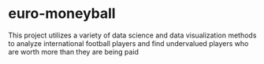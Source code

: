 # euro-moneyball

This project utilizes a variety of data science and data visualization methods to analyze international football players and find undervalued players who are worth more than they are being paid
